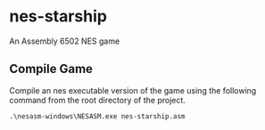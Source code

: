 # nes-starship
An Assembly 6502 NES game

## Compile Game
Compile an nes executable version of the game using the following command from the root directory of the project.

```
.\nesasm-windows\NESASM.exe nes-starship.asm
```
